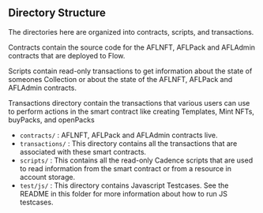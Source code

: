 ## Directory Structure

The directories here are organized into contracts, scripts, and transactions.

Contracts contain the source code for the AFLNFT, AFLPack and AFLAdmin contracts that are deployed to Flow.

Scripts contain read-only transactions to get information about
the state of someones Collection or about the state of the AFLNFT, AFLPack and AFLAdmin contracts.

Transactions directory contain the transactions that various users can use
to perform actions in the smart contract like creating Templates, Mint NFTs, buyPacks, and openPacks

- `contracts/` : AFLNFT, AFLPack and AFLAdmin contracts live.
- `transactions/` : This directory contains all the transactions that are associated with these smart contracts.
- `scripts/` : This contains all the read-only Cadence scripts
  that are used to read information from the smart contract
  or from a resource in account storage.
- `test/js/` : This directory contains Javascript Testcases. See the README in this folder for more information
  about how to run JS testcases.
